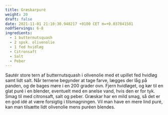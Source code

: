 ```yaml
---
title: Græskarpuré
weight: 20
draft: false
date: 2021-11-01 21:10:30.948217 +0100 CET m=+0.037841501
noOfServings: 6-8
ingredients:
  - 1 butternutsquash
  - 2 spsk. olivenolie
  - 1 fed hvidløg
  - Citronsaft
  - Salt
  - Peber
---
```




Sautér store tern af butternutsquash i olivenolie med et upillet fed
hvidløg samt lidt salt. Når ternene begynder at tage farve, lægges der
låg på panden, og de bages møre i en 200 grader ovn. Fjern hvidløget, og
kør til en glat puré i en blender, eventuelt med en anelse vand, hvis
den er for tyk. Smag til med citronsaft, salt og peber. Græskar har en
mild smag, så det er en god idé at være forsigtig i tilsmagningen. Vil
man have en mere lind puré, kan man tilsætte lidt olivenolie mens puréen
blendes.

